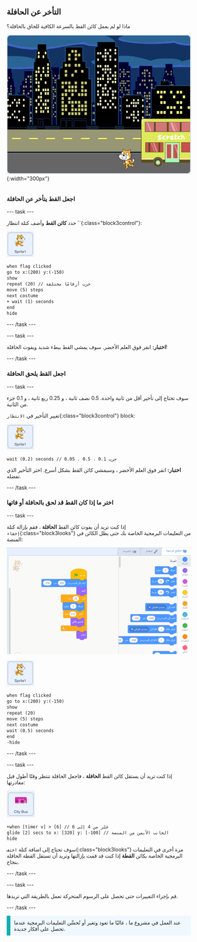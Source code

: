 ## التأخر عن الحافلة

<div style="display: flex; flex-wrap: wrap">
<div style="flex-basis: 200px; flex-grow: 1; margin-right: 15px;">
ماذا لو لم يعمل كائن القط بالسرعة الكافية للحاق بالحافلة؟
</div>
<div>

![فقدت القطة الحافلة.](images/cat-misses-bus.png){:width="300px"}

</div>
</div>

### اجعل القط يتأخر عن الحافلة

--- task ---

حدد **كائن القط** وأضف كتلة انتظار ``{:class="block3control"}:

![كائن القط.](images/scratch-cat-sprite.png)

```blocks3
when flag clicked
go to x:(200) y:(-150) 
show
repeat (20) // جرب أرقامًا مختلفة
move (5) steps 
next costume 
+ wait (1) seconds
end
hide
```
--- /task ---

--- task ---

**اختبار:** انقر فوق العلم الأخضر. سوف يمشي القط ببطء شديد ويفوت الحافلة!

--- /task ---

### اجعل القط يلحق الحافلة

--- task ---

سوف تحتاج إلى تأخير أقل من ثانية واحدة. 0.5 نصف ثانية ، و 0.25 ربع ثانية ، و 0.1 جزء من الثانية.

تغيير التأخير في `الانتظار`{:class="block3control"} block:

![كائن القط.](images/scratch-cat-sprite.png)

```blocks3
wait (0.2) seconds // جرب 0.1 ، 0.5 ، 0.05
```

**اختبار:** انقر فوق العلم الأخضر ، وسيمشي كائن القط بشكل أسرع. اختر التأخير الذي تفضله.

--- /task ---

### اختر ما إذا كان القط قد لحق بالحافلة أو فاتها

--- task ---

إذا كنت تريد أن يفوت كائن القط **الحافلة** ، فقم بإزالة كتلة `إخفاء`{:class="block3looks"} من التعليمات البرمجية الخاصة بك حتى يظل الكائن في المنصة:

![سحب كتلة "إخفاء" من البرنامج النصي في منطقة Code إلى قائمة Blocks لإزالة الكتلة من البرنامج النصي.](images/removing-blocks-at-script-ends.gif)

![كائن القط.](images/scratch-cat-sprite.png)

```blocks3
when flag clicked
go to x:(200) y:(-150) 
show
repeat (20) 
move (5) steps 
next costume
wait (0.5) seconds 
end
-hide
```
--- /task ---

--- task ---

إذا كنت تريد أن يستقل كائن القط **الحافلة** ، فاجعل الحافلة تنتظر وقتًا أطول قبل مغادرتها:

![الكائن باص المدينة.](images/bus-sprite.png)

```blocks3
+when [timer v] > [6] // غيّر من 4 إلى 6
glide [2] secs to x: [320] y: [-100] // الجانب الأيمن من المنصة
hide
```

سوف تحتاج إلى اضافة كتلة `اختف`{:class="block3looks"} مرة أخرى في التعليمات البرمجية الخاصة بكائن **القطة** إذا كنت قد قمت بإزالتها وتريد أن تستقل القطة الحافلة بنجاح.

--- /task ---

--- task ---

قم بإجراء التغييرات حتى تحصل على الرسوم المتحركة تعمل بالطريقة التي تريدها.

--- /task ---

<p style="border-left: solid; border-width:10px; border-color: #0faeb0; background-color: aliceblue; padding: 10px;">
عند العمل في مشروع ما ، غالبًا ما تعود وتغير أو تُحسِّن التعليمات البرمجية عندما تحصل على أفكار جديدة. 
</p>



